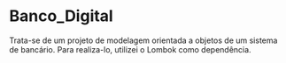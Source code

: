 # Banco_Digital
Trata-se de um projeto de modelagem orientada a objetos de um sistema de bancário. Para realiza-lo, utilizei o Lombok como dependência.
